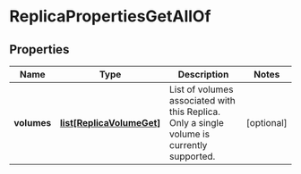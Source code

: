 # ReplicaPropertiesGetAllOf

## Properties
| Name | Type | Description | Notes |
| ------------ | ------------- | ------------- | ------------- |
| **volumes** | [**list[ReplicaVolumeGet]**](ReplicaVolumeGet.md) | List of volumes associated with this Replica. Only a single volume is currently supported. | [optional]  |



